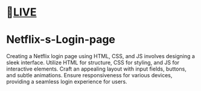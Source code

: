 # 📌[LIVE](https://sahilkumardhala.github.io/Netflix-Login-page/)

# Netflix-s-Login-page

Creating a Netflix login page using HTML, CSS, and JS involves designing a sleek interface. Utilize HTML for structure, CSS for styling, and JS for interactive elements. Craft an appealing layout with input fields, buttons, and subtle animations. Ensure responsiveness for various devices, providing a seamless login experience for users.
